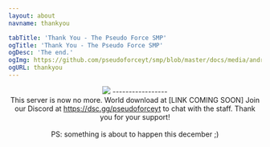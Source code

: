 ```yaml
---
layout: about
navname: thankyou

tabTitle: 'Thank You - The Pseudo Force SMP'
ogTitle: 'Thank You - The Pseudo Force SMP'
ogDesc: 'The end.'
ogImg: https://github.com/pseudoforceyt/smp/blob/master/docs/media/android-chrome-512x512.png?raw=true
ogURL: thankyou
---
```

<p align="center">
<img src="https://media.discordapp.net/attachments/837210619257683988/893824385113292810/Thank-new-yellow-black.png?width=450&height=450" />
-----------------<br>
This server is now no more. World download at [LINK COMING SOON] Join our Discord at <a href="https://dsc.gg/pseudoforceyt">https://dsc.gg/pseudoforceyt</a> to chat with the staff. Thank you for your support!<br>
  <br>
  PS: something is about to happen this december ;)
</p>
